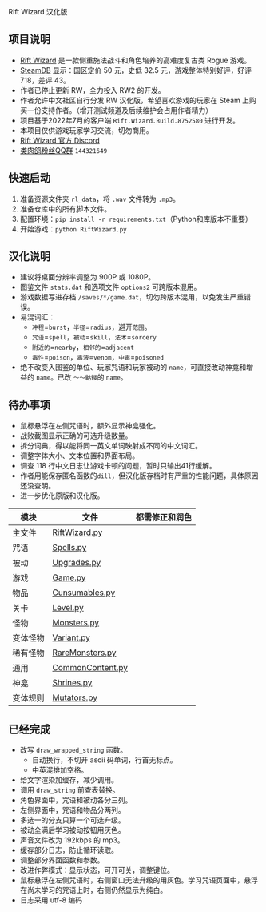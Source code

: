 Rift Wizard 汉化版
## 项目说明
* [Rift Wizard](https://store.steampowered.com/app/1271280) 是一款侧重施法战斗和角色培养的高难度复古类 Rogue 游戏。
* [SteamDB](https://steamdb.info/app/1271280) 显示：国区定价 50 元，史低 32.5 元，游戏整体特别好评，好评 718，差评 43。
* 作者已停止更新 RW，全力投入 RW2 的开发。
* 作者允许中文社区自行分发 RW 汉化版，希望喜欢游戏的玩家在 Steam 上购买一份支持作者。（增开测试频道及后续维护会占用作者精力）
* 项目基于2022年7月的客户端 `Rift.Wizard.Build.8752580` 进行开发。
* 本项目仅供游戏玩家学习交流，切勿商用。
* [Rift Wizard 官方 Discord](https://discord.gg/NngFZ7B)
* [类肉鸽粉丝QQ群](https://jq.qq.com/?_wv=1027&k=C1ejcsdb) `144321649`
## 快速启动
1. 准备资源文件夹 `rl_data`，将 `.wav` 文件转为 `.mp3`。
2. 准备仓库中的所有脚本文件。
3. 配置环境：`pip install -r requirements.txt`（Python和库版本不重要）
4. 开始游戏：`python RiftWizard.py`
## 汉化说明
* 建议将桌面分辨率调整为 900P 或 1080P。
* 图鉴文件 `stats.dat` 和选项文件 `options2` 可跨版本混用。
* 游戏数据写进存档 `/saves/*/game.dat`，切勿跨版本混用，以免发生严重错误。
* 易混词汇：
  * `冲程`=`burst`，`半径`=`radius`，避开`范围`。
  * `咒语`=`spell`，`被动`=`skill`，`法术`=`sorcery`
  * `附近的`=`nearby`，`相邻的`=`adjacent`
  * `毒性`=`poison`，`毒液`=`venom`，`中毒`=`poisoned`
* 绝不改变入图鉴的单位、玩家咒语和玩家被动的 `name`，可直接改动神龛和增益的 `name`。已改 `～～骷髅`的 `name`。
## 待办事项
* 鼠标悬浮在左侧咒语时，额外显示神龛强化。
* 战败截图显示正确的可选升级数量。
* 拆分词典，得以能将同一英文单词映射成不同的中文词汇。
* 调整字体大小、文本位置和界面布局。
* 调查 118 行中文日志让游戏卡顿的问题，暂时只输出41行缓解。
* 作者用能保存匿名函数的`dill`，但汉化版存档时有严重的性能问题，具体原因还没查明。
* 进一步优化原版和汉化版。

|模块|文件|都需修正和润色|
|----|----|----|
|主文件|[RiftWizard.py](RiftWizard.py)|
|咒语|[Spells.py](Spells.py)|
|被动|[Upgrades.py](Upgrades.py)|
|游戏|[Game.py](Game.py)|
|物品|[Cunsumables.py](Consumables.py)|
|关卡|[Level.py](Level.py)|
|怪物|[Monsters.py](Monsters.py)|
|变体怪物|[Variant.py](Variants.py)|
|稀有怪物|[RareMonsters.py](RareMonsters.py)|
|通用|[CommonContent.py](CommonContent.py)|
|神龛|[Shrines.py](Shrines.py)|
|变体规则|[Mutators.py](Mutators.py)|
## 已经完成
* 改写 `draw_wrapped_string` 函数。
  * 自动换行，不切开 ascii 码单词，行首无标点。
  * 中英混排加空格。
* 给文字渲染加缓存，减少调用。
* 调用 `draw_string` 前查表替换。
* 角色界面中，咒语和被动各分三列。
* 左侧界面中，咒语和物品分两列。
* 多选一的分支只算一个可选升级。
* 被动全满后学习被动按钮用灰色。
* 声音文件改为 192kbps 的 mp3。
* 缓存部分日志，防止循环读取。
* 调整部分界面函数和参数。
* 改进作弊模式：显示状态，可开可关，调整键位。
* 鼠标悬浮在左侧咒语时，右侧窗口无法升级的用灰色。学习咒语页面中，悬浮在尚未学习的咒语上时，右侧仍然显示为纯白。
* 日志采用 utf-8 编码